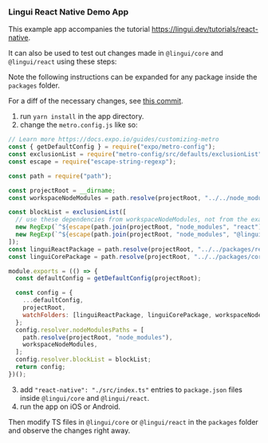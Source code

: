 ### Lingui React Native Demo App

This example app accompanies the tutorial https://lingui.dev/tutorials/react-native.

It can also be used to test out changes made in `@lingui/core` and `@lingui/react` using these steps:

Note the following instructions can be expanded for any package inside the `packages` folder.

For a diff of the necessary changes, see [this commit](https://github.com/lingui/js-lingui/pull/1714/commits/51422cbac57010d3de71c24b0cfa7bd02e9bf7f1).

1. run `yarn install` in the app directory.
2. change the `metro.config.js` like so:

```js
// Learn more https://docs.expo.io/guides/customizing-metro
const { getDefaultConfig } = require("expo/metro-config");
const exclusionList = require("metro-config/src/defaults/exclusionList");
const escape = require("escape-string-regexp");

const path = require("path");

const projectRoot = __dirname;
const workspaceNodeModules = path.resolve(projectRoot, "../../node_modules");

const blockList = exclusionList([
  // use these dependencies from workspaceNodeModules, not from the example's node_modules
  new RegExp(`^${escape(path.join(projectRoot, "node_modules", "react"))}\\/.*$`),
  new RegExp(`^${escape(path.join(projectRoot, "node_modules", "@lingui/core"))}\\/.*$`),
]);
const linguiReactPackage = path.resolve(projectRoot, "../../packages/react");
const linguiCorePackage = path.resolve(projectRoot, "../../packages/core");

module.exports = (() => {
  const defaultConfig = getDefaultConfig(projectRoot);

  const config = {
    ...defaultConfig,
    projectRoot,
    watchFolders: [linguiReactPackage, linguiCorePackage, workspaceNodeModules],
  };
  config.resolver.nodeModulesPaths = [
    path.resolve(projectRoot, "node_modules"),
    workspaceNodeModules,
  ];
  config.resolver.blockList = blockList;
  return config;
})();
```
3. add `"react-native": "./src/index.ts"` entries to `package.json` files inside `@lingui/core` and `@lingui/react`.
4. run the app on iOS or Android.

Then modify TS files in `@lingui/core` or `@lingui/react` in the `packages` folder and observe the changes right away.
